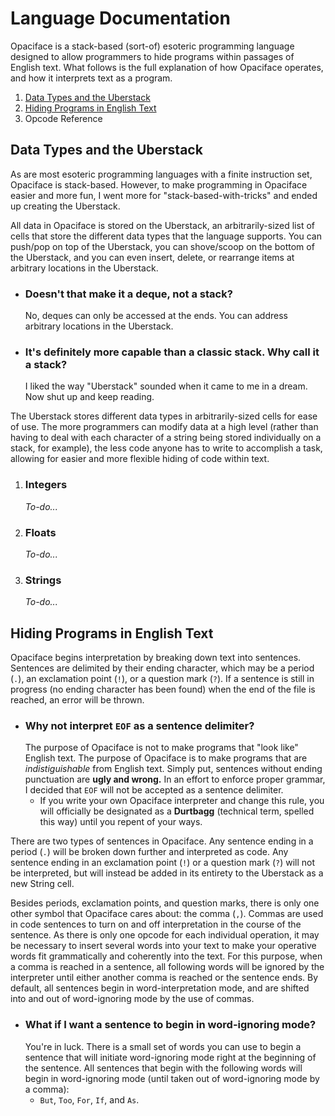 # Language Documentation

Opaciface is a stack-based (sort-of) esoteric programming language designed to allow programmers to hide programs within passages of English text. What follows is the full explanation of how Opaciface operates, and how it interprets text as a program.

1. [Data Types and the Uberstack](#data-types-and-the-uberstack)
1. [Hiding Programs in English Text](#hiding-programs-in-english-text)
1. Opcode Reference

## Data Types and the Uberstack

As are most esoteric programming languages with a finite instruction set, Opaciface is stack-based. However, to make programming in Opaciface easier and more fun, I went more for "stack-based-with-tricks" and ended up creating the Uberstack.

All data in Opaciface is stored on the Uberstack, an arbitrarily-sized list of cells that store the different data types that the language supports. You can push/pop on top of the Uberstack, you can shove/scoop on the bottom of the Uberstack, and you can even insert, delete, or rearrange items at arbitrary locations in the Uberstack.

- ### Doesn't that make it a deque, not a stack?
  No, deques can only be accessed at the ends. You can address arbitrary locations in the Uberstack.
- ### It's definitely more capable than a classic stack. Why call it a stack?
  I liked the way "Uberstack" sounded when it came to me in a dream. Now shut up and keep reading.

The Uberstack stores different data types in arbitrarily-sized cells for ease of use. The more programmers can modify data at a high level (rather than having to deal with each character of a string being stored individually on a stack, for example), the less code anyone has to write to accomplish a task, allowing for easier and more flexible hiding of code within text.

1. ### Integers
    *To-do...*

1. ### Floats
    *To-do...*

1. ### Strings
    *To-do...*

## Hiding Programs in English Text

Opaciface begins interpretation by breaking down text into sentences. Sentences are delimited by their ending character, which may be a period (`.`), an exclamation point (`!`), or a question mark (`?`). If a sentence is still in progress (no ending character has been found) when the end of the file is reached, an error will be thrown.

- ### Why not interpret `EOF` as a sentence delimiter?
  The purpose of Opaciface is not to make programs that "look like" English text. The purpose of Opaciface is to make programs that are *indistiguishable* from English text. Simply put, sentences without ending punctuation are **ugly and wrong.** In an effort to enforce proper grammar, I decided that `EOF` will not be accepted as a sentence delimiter.
  - If you write your own Opaciface interpreter and change this rule, you will officially be designated as a **Durtbagg** (technical term, spelled this way) until you repent of your ways.

There are two types of sentences in Opaciface. Any sentence ending in a period  (`.`) will be broken down further and interpreted as code. Any sentence ending in an exclamation point (`!`) or a question mark (`?`) will not be interpreted, but will instead be added in its entirety to the Uberstack as a new String cell.

Besides periods, exclamation points, and question marks, there is only one other symbol that Opaciface cares about: the comma (`,`). Commas are used in code sentences to turn on and off interpretation in the course of the sentence. As there is only one opcode for each individual operation, it may be necessary to insert several words into your text to make your operative words fit grammatically and coherently into the text. For this purpose, when a comma is reached in a sentence, all following words will be ignored by the interpreter until either another comma is reached or the sentence ends. By default, all sentences begin in word-interpretation mode, and are shifted into and out of word-ignoring mode by the use of commas.

- ### What if I want a sentence to begin in word-ignoring mode?
    You're in luck. There is a small set of words you can use to begin a sentence that will initiate word-ignoring mode right at the beginning of the sentence. All sentences that begin with the following words will begin in word-ignoring mode (until taken out of word-ignoring mode by a comma):
  - `But`, `Too`, `For`, `If`, and `As`.
